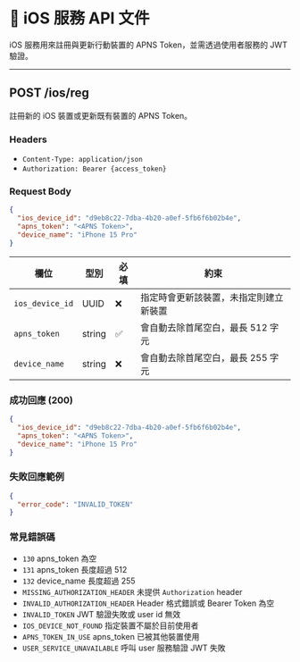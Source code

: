 # 📱 iOS 服務 API 文件

iOS 服務用來註冊與更新行動裝置的 APNS Token，並需透過使用者服務的 JWT 驗證。

---

## POST /ios/reg
註冊新的 iOS 裝置或更新既有裝置的 APNS Token。

### Headers
- `Content-Type: application/json`
- `Authorization: Bearer {access_token}`

### Request Body
```json
{
  "ios_device_id": "d9eb8c22-7dba-4b20-a0ef-5fb6f6b02b4e",
  "apns_token": "<APNS Token>",
  "device_name": "iPhone 15 Pro"
}
```

| 欄位 | 型別 | 必填 | 約束 |
|------|------|------|------|
| `ios_device_id` | UUID | ❌ | 指定時會更新該裝置，未指定則建立新裝置 |
| `apns_token` | string | ✅ | 會自動去除首尾空白，最長 512 字元 |
| `device_name` | string | ❌ | 會自動去除首尾空白，最長 255 字元 |

### 成功回應 (200)
```json
{
  "ios_device_id": "d9eb8c22-7dba-4b20-a0ef-5fb6f6b02b4e",
  "apns_token": "<APNS Token>",
  "device_name": "iPhone 15 Pro"
}
```

### 失敗回應範例
```json
{
  "error_code": "INVALID_TOKEN"
}
```

### 常見錯誤碼
- `130` apns_token 為空
- `131` apns_token 長度超過 512
- `132` device_name 長度超過 255
- `MISSING_AUTHORIZATION_HEADER` 未提供 `Authorization` header
- `INVALID_AUTHORIZATION_HEADER` Header 格式錯誤或 Bearer Token 為空
- `INVALID_TOKEN` JWT 驗證失敗或 user id 無效
- `IOS_DEVICE_NOT_FOUND` 指定裝置不屬於目前使用者
- `APNS_TOKEN_IN_USE` apns_token 已被其他裝置使用
- `USER_SERVICE_UNAVAILABLE` 呼叫 user 服務驗證 JWT 失敗
